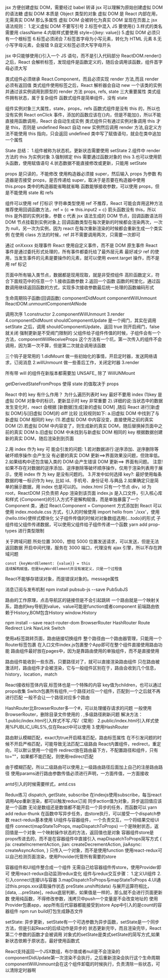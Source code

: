 jsx 方便创建虚拟 DOM，需要经过 babel 转译
jsx 可以理解为原始创建虚拟 DOM 的语法糖
虚拟 DOM 本质是 Object 类型的对象
虚拟 DOM 是 React 内部在用，无需真实 DOM 那么多属性
虚拟 DOM 会被转化为真实 DOM 呈现在页面上
jsx 语法规则： 1.定义虚拟 DOM 不要写引号 2.标签中混入 JS 要使用{} 3.样式的类名需要用 className 4.内联样式要使用 style={{key: value}} 5.虚拟 DOM 必须只有一个根标签 6.标签必须闭合 7.标签首字母为小写元素，转化为 HTML 元素 8.无小写字母元素，会报错 9.自定义标签必须大写字母开头

jsx 中只能够使用{}引入一个 JS 语句，而不是引入代码部分
ReactDOM.render()之后，React 会解析标签，发现组件是函数定义的，随后会调用该函数，组件首字母必须大写

类式组件必须继承 React.Component，而且必须实现 render 方法,而且 render 必须有返回值
类式组件使用标签之后，React 解析器会自动 new 一个该类的实例并通过该实例调用到原型的 render 方法
props, refs, state 三大重要属性
类式组件拥有状态，属于复杂组件
函数式组件是简单组件，没有 state

组件实例对象三大属性，state，props，refs
函数式组件是没有 this 的，所以也没有实例
React onClick 事件，添加的函数应该在{}内，但是不能加()，所以不能直接用函数调用，React 会自动生成实例
类式组件只有通过实例对象调用 this 才是 this，否则是 undefined
React 自动 new 实例然后调用 render 方法,自定义方法不能使用 this 指向，只会返回 undefined
类中写了赋值语句，就会在类中追加一个属性

State 总结： 1.组件被称为状态机，更新状态需要使用 setState 2.组件中 render 方法的 this 为实例对象 3.强制绑定 this 需要通过函数对象的 this 3.也可以使用箭头函数，使用赋值语句 4.状态数据不能直接修改或更新，只能用 setState

props 是只读的，不能修改
使用构造器必须接 super，然后输入 props 为参数
构造器是否接受 props，是否传递给 super，取决于是否要在构造器中使用 this.props
类中的构造器能省略就省略
函数能够接收参数，可以使用 props，但是不能使用 state 和 refs

组件可以使用 ref 打标识
字符串类型使用 ref 不推荐，React 可能会弃用这种方法
推荐使用回调函数方法，ref = {c => this.input2 = c}
箭头函数没有 this，所以 this 是外部的实例对象，参数 c 代表 jsx 语法生成的 DOM 节点，回调函数语法将 DOM 节点挂载到实例对象上
回调函数类型在每次更新的时候都会渲染两次，一次为 null，另一次为实例，因为 react 在每次重新渲染的时候都会重新生成一个类实例
在使用 class 方法的时候，ref 并不需要调用两次，只需要一次即可

通过 onXxxxx 处理事件
React 使用自定义事件，而不是 DOM 原生事件
React 事件是通过委托形式处理的，所有事件都委托给了最外层元素
最好减少 ref 的使用，当发生事件的元素是要操作的元素，就可以使用 event.target 操作，而不是用 ref 标记

页面中所有输入类节点，数据都是现用现取，就是非受控组件
高阶函数定义，符合下面规范中的任意一个 1.接收函数参数 2.返回一个函数
函数的柯里化，通过函数调用继续返回函数的方式，实现多次接收参数最后统一处理的函数编码形式

生命周期钩子函数(回调函数)
componentDidMount
componentWillUnmount
ReactDOM.unmountComponentAtNode

调用次序
1.constructor
2.componentWillUnmount
3.render
4.componentDidMount
shouldComponentUpdate 是一个阀门，其实在调用 setState 之后，调用 shouldComponentUpdate，返回 true 则开启阀门，false 就关闭
强制更新是不受阀门限制的
父组件给子组件传值的时候，子组件会有一个方法，componentWillReceiveProps
这个方法有一个坑，第一次传入的组件不会调用，因为第一次不算，但是第二次就会调用该函数

三个钩子是常用的
1.didMount 做一些初始化的事情，开启定时器，发送网络请求，订阅消息
2.willUnmount 做一些善后工作，关闭定时器
3.render

所有带 will 的组件在新版本都需要加 UNSAFE\_
除了 WillUNMount

getDerivedStateFromProps 使得 state 的值取决于 props

React 中的 key 有什么作用？
为什么遍历列表时 key 最好不要用 index
(1)key 是虚拟 DOM 对象中的标识，更新显示时 key 非常重要
2).详细的说:当状态中的数据发生变化时，react 会根据 [新数据]生成[新的虚拟 DOM] ,随后 React 进行[新虚拟 DOM]与[旧虚拟 DOM]的 diff 比较
比较规则如下:
a.旧虚拟 DOM 中找到了与新虚拟 DOM 相同的 key:
(1).若虚拟 DOM 中内容没变，直接使用之前的真实 DOM
(2).若虚拟 DOM 中内容变了，则生成新的真实 DOM，随后替换掉页面中之前的真实 DOM
b.旧虚拟 DOM 中未找到与新虚拟 DOM 相同的 key
根据数据创建新的真实 DOM，随后渲染到到页面

2.用 index 作为 key 可 能会引发的问题: 1.若对数据进行:逆序添加、逆序删除等破坏顺序操作:会产生没 有必要的真实 DOM 更新==>界面效果没问题，但效率低。 2.如果结构中还包含输入类的 DOM:会产生错误 DOM 更新==> 界面有问题。
注意!如果不存在对数据的逆序添加、逆序删除等破坏顺序操作，仅用于渲染列表用于展示，使用 index 作 为 key 是没有问题的。 3.开发中如何选择 key?:
最好使用每条数据的唯一标识作为 key, 比如 id、手机号、身份证号.与興品 2.如果确定只是简单的展示数据，用 index 也是可以的。
index.html 只有一个节点 div，id 为 root，ReactDOM 只负责把 App 渲染到该页面
index.js 是入口文件，引入核心库和样式
{Component}的引入方式不是解构赋值，而是单独暴露了一个 Component 类，通过 React.Component = Component 方式添加到 React
可以使用 index.module.css 方式，引入的时候使用 import hello from './xxx'，使用{hello.title}使样式模块化
父子组件传值的时候对对象数组选用{...todo}的形式
子组件给父组件传递数据，可以使用父组件给子组件传递一个函数
yarn add prop-types 进行类型限制

关于跨域问题
所处位置 3000，想给 5000 位置发送请求，可以发送，但是无法返回数据
开启中间代理，服务在 3000 端口，代理没有 ajax 引擎，所以不存在跨域问题

    const {keyWordElement: {value}} = this
    连续解构赋值，但是keyWordElement并没有被定义，只是一个过程值
React不能够存错误对象，而是错误对象的。message属性

消息订阅与发布机制
npm install pubsub-js --save 
PubSubJS

路由的工作原理，点击导航区的链接但是不会引起跳转
一个路由就是一个映射关系，路由的key导航到value，value可能是function或者component
前端路由依赖于History,BOM包含History
window.History

npm install --save react-router-dom
BrowserRouter
HashRouter
Route
Redirect
Link
NavLink
Switch

使用a标签跳转页面，路由链接切换组件
整个路径由一个路由器管理，只能用一个Router标签包裹
在入口文件index.js包裹整个App即可在整个组件直接使用路由功能
路由组件最好放在pages中，因为是靠路由使用的单独组件，而不是直接使用<Home/>

路由组件能收到一些东西，只要路径对了，就可以直接渲染路由组件
只在路由被激活时，路由组件才会被渲染，它与一般组件区别在于，路由会收到几个信息，history，location，match

React接收标签体内容,标签体也是一个特殊的内容
key值为children，也可以通过props收集
Switch包裹所有组件,一个路径对应一个组件，匹配到一个之后就不再进行匹配
一般不会让一个路径对应多个路由

HashRouter比BrowserRouter多一个#，可以处理缓存请求的问题
一般使用BrowserRouter，删除目录文件使用的 . ,多级路径刷新问题
解决方法：
    1.public/index.html引入样式不写./写/（常用）
    2.public/index.html引入样式使用%PUBLIC_URLS%,仅在React中可以使用
    3.使用HashRouter

路由默认模糊匹配，exact为true开启精准匹配，路由标签属性
在不引发问题的时候不开启严格匹配，可能导致无法匹配二级路由
React内置组件，redirect，重定向，可以默认使用一个组件
redirect放在路由最下方，不配置路径和组件，只有to=""，如果都不能匹配，则使用redirect匹配

由于模糊匹配，所以二级路由可以使用上一级路由路径后面加上自己的注册路由路径
 使用params进行路由参数传值必须进行声明，一方面传值，一方面接收

 antd引入的时候需要样式，antd.css


 Redux练习
 dispatch, getState, subscribe
 在indexjs使用subscribe，每当react调用App重新渲染，都可以触发redux订阅
 同步action值为对象，异步返回值应该是一个函数
 无论是数组还是数值都不能开启一个异步的任务，而函数可以
 yarn add redux-thunk
 在函数中写异步任务，由store执行，可以接受一个dispatch参数
 react-redux基本使用
 UI组件与容器组件，一个负责交互，一个将结果交给UI组件
 connect(mapStateToProps, mapDispatchToProps)
 一个是映射状态，返回值是一个对象
 一个映射操作状态的方法，返回值也是对象
 容器组件store是props传进去的，而不是在容器组件中直接引入
 mapDispatchToProps简写方式
   {
    jia: createIncrementAction,
    jian: createDecrementAction,
    jiaAsync: createAsyncAction,
  }
  只传入一个对象，而不是使用function
使用react-redux可以自己检测页面渲染，使用Provider托管所有需要的store

容器组件和UI组件整合成一个组件
无需自己给容器组件传store，使用Provider即可
使用react-redux自动监测redux变化
组件与redux交互步骤：
    1.定义UI组件
    2.引入connect连接UI与容器
    3.mapDispatchToProps与mapStateToProps
    4.UI通过this.props.xxx读取操作状态
preState.unshift(data) 与展开运算符相比，[data, ...preState]，redux底层判断，如果值是一样的，那么就不会进行页面更新数
使用纯函数，不得修改参数，浅拷贝中push一个变量是不会改变地址的
使用Provider包裹app，app所有后代容器都能接受到store
App中引入的是count的容器组件
npm run build打包生成静态文件



setState:
  异步更新，setState有一个可选参数为异步函数，setState是一个同步方法，但是引起React的后续动作是异步的
  状态更新完毕，而且渲染完毕，React第二个参数的函数才会被调用
对象式的setState是类式setState的简写方式,如果新状态依赖于原状态，最好使用函数式

React支持返回一个JSX数组，布尔值或者null是不会渲染的
componentDidUpdate第一次渲染不会执行，之后重新渲染会执行这个生命周期
componentWillUnmount会在这个组件卸载的时候执行，负责清除一些状态，可以清除定时器啊